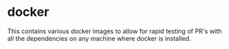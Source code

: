 docker
======
This contains various docker images to allow for rapid testing of PR's with all the dependencies on any machine where docker is installed.

